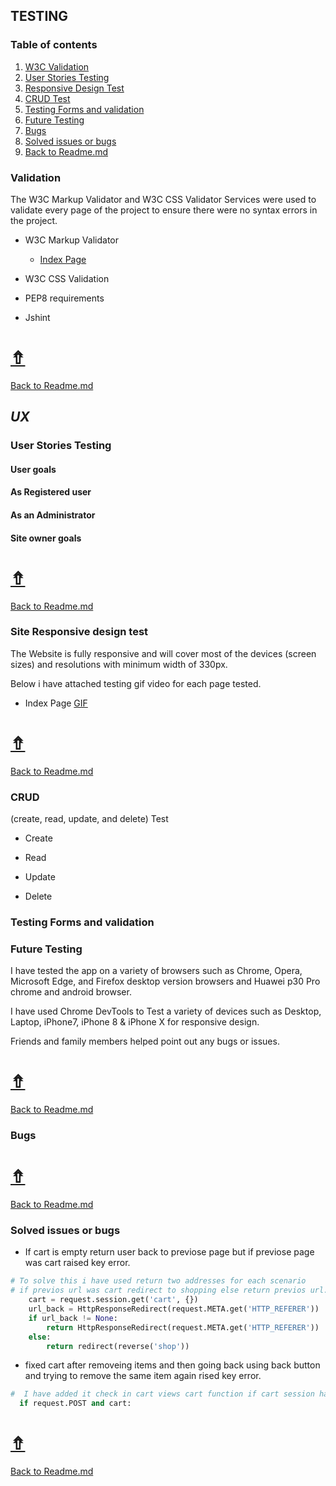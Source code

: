 ## **TESTING**

### Table of contents
1. [W3C Validation](#Validation)
1. [User Stories Testing](#User-Stories-Testing)
1. [Responsive Design Test](#Site-Responsive-design-test)
1. [CRUD Test](#CRUD)
1. [Testing Forms and validation](Testing-Forms-and-validation)
1. [Future Testing](#Future-Testing)
1. [Bugs](#Bugs)
1. [Solved issues or bugs](#Solved-issues-or-bugs)
1. [Back to Readme.md](../README.md)

### **Validation**
  The W3C Markup Validator and W3C CSS Validator Services were used to validate every page of the project to ensure there were no syntax errors in the project.

- W3C Markup Validator
  - [Index Page](../project_files/validation/index.PNG)

- W3C CSS Validation
- PEP8 requirements
- Jshint


# [&#8686;](#Testing)
[Back to Readme.md](../README.md)
## ***UX*** 
### **User Stories Testing**
#### User goals

#### As Registered user

#### As an Administrator

#### Site owner goals


# [&#8686;](#Testing)
[Back to Readme.md](../README.md)

### Site Responsive design test
The Website is fully responsive and will cover most of the devices (screen sizes) and resolutions with minimum width of 330px.

Below i have attached testing gif video for each page tested.
- Index Page [GIF]()


# [&#8686;](#Testing)
[Back to Readme.md](../README.md)

### CRUD 
(create, read, update, and delete) Test
- Create

- Read

- Update

- Delete


### Testing Forms and validation

### **Future Testing**
I have tested the app on a variety of browsers such as  Chrome, Opera, Microsoft Edge, and Firefox desktop version browsers and Huawei p30 Pro chrome and android browser.

I have used Chrome DevTools to Test a variety of devices such as Desktop, Laptop, iPhone7, iPhone 8 & iPhone X for responsive design.

Friends and family members helped point out any bugs or issues.

# [&#8686;](#Testing)
[Back to Readme.md](../README.md)
### **Bugs**

# [&#8686;](#Testing)
[Back to Readme.md](../README.md)
### **Solved issues or bugs**
- If cart is empty return user back to previose page but if previose page was cart raised key error.
 

```python
# To solve this i have used return two addresses for each scenario 
# if previos url was cart redirect to shopping else return previos url.
    cart = request.session.get('cart', {})
    url_back = HttpResponseRedirect(request.META.get('HTTP_REFERER'))
    if url_back != None:
        return HttpResponseRedirect(request.META.get('HTTP_REFERER'))
    else:
        return redirect(reverse('shop'))
```

- fixed cart after removeing items and then going back using back button and trying to remove the same item again rised key error.


```python
#  I have added it check in cart views cart function if cart session has items in or not.
  if request.POST and cart:
```

# [&#8686;](#Testing)
[Back to Readme.md](../README.md)